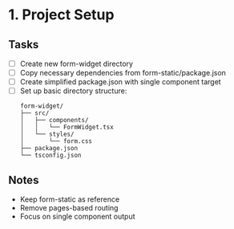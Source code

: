 # 1. Project Setup

## Tasks
- [ ] Create new form-widget directory
- [ ] Copy necessary dependencies from form-static/package.json
- [ ] Create simplified package.json with single component target
- [ ] Set up basic directory structure:
  ```
  form-widget/
  ├── src/
  │   ├── components/
  │   │   └── FormWidget.tsx
  │   └── styles/
  │       └── form.css
  ├── package.json
  └── tsconfig.json
  ```

## Notes
- Keep form-static as reference
- Remove pages-based routing
- Focus on single component output 